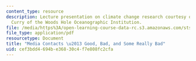 ```yaml
---
content_type: resource
description: Lecture presentation on climate change research courtesy of Dr. William
  Curry of the Woods Hole Oceanographic Institution.
file: /media/https%3A/open-learning-course-data-rc.s3.amazonaws.com/sts-011-american-science-ethical-conflicts-and-political-choices-fall-2007/cef3bdd4694be36830c4f7e808fc2cfa_lec19_curry.pdf
file_type: application/pdf
resourcetype: Document
title: "Media Contacts \u2013 Good, Bad, and Some Really Bad"
uid: cef3bdd4-694b-e368-30c4-f7e808fc2cfa
---
```

